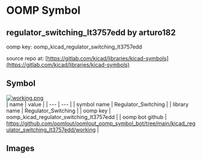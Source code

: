 # OOMP Symbol  
## regulator_switching_lt3757edd  by arturo182  
  
oomp key: oomp_kicad_regulator_switching_lt3757edd  
  
source repo at: [https://gitlab.com/kicad/libraries/kicad-symbols](https://gitlab.com/kicad/libraries/kicad-symbols)  
## Symbol  
  
[![working.png](working_600.png)](working.png)  
| name | value | 
| --- | --- | 
| symbol name | Regulator_Switching | 
| library name | Regulator_Switching | 
| oomp key | oomp_kicad_regulator_switching_lt3757edd | 
| oomp bot github | https://github.com/oomlout/oomlout_oomp_symbol_bot/tree/main/kicad_regulator_switching_lt3757edd/working | 
## Images  

